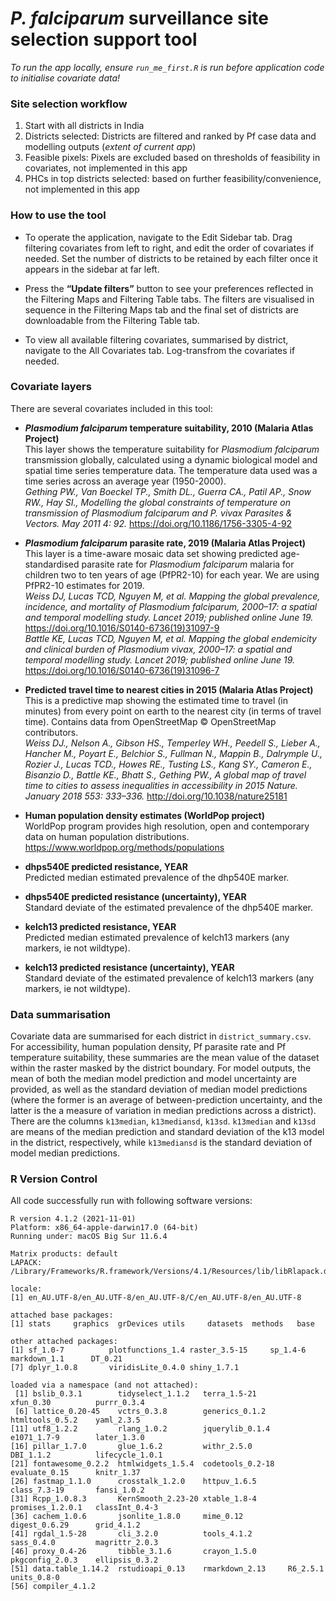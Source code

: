 *P. falciparum* surveillance site selection support tool
================

*To run the app locally, ensure `run_me_first.R` is run before
application code to initialise covariate data!*

### Site selection workflow

1.  Start with all districts in India
2.  Districts selected: Districts are filtered and ranked by Pf case
    data and modelling outputs (*extent of current app*)
3.  Feasible pixels: Pixels are excluded based on thresholds of
    feasibility in covariates, not implemented in this app
4.  PHCs in top districts selected: based on further
    feasibility/convenience, not implemented in this app

### How to use the tool

- To operate the application, navigate to the Edit Sidebar tab. Drag
  filtering covariates from left to right, and edit the order of
  covariates if needed. Set the number of districts to be retained by
  each filter once it appears in the sidebar at far left.

- Press the **“Update filters”** button to see your preferences
  reflected in the Filtering Maps and Filtering Table tabs. The filters
  are visualised in sequence in the Filtering Maps tab and the final set
  of districts are downloadable from the Filtering Table tab.

- To view all available filtering covariates, summarised by district,
  navigate to the All Covariates tab. Log-transfrom the covariates if
  needed.

### Covariate layers

There are several covariates included in this tool:

- ***Plasmodium falciparum* temperature suitability, 2010 (Malaria Atlas
  Project)**  
  This layer shows the temperature suitability for *Plasmodium
  falciparum* transmission globally, calculated using a dynamic
  biological model and spatial time series temperature data. The
  temperature data used was a time series across an average year
  (1950-2000).  
  *Gething PW., Van Boeckel TP., Smith DL., Guerra CA., Patil AP., Snow
  RW., Hay SI., Modelling the global constraints of temperature on
  transmission of Plasmodium falciparum and P. vivax Parasites &
  Vectors. May 2011 4: 92.* <https://doi.org/10.1186/1756-3305-4-92>

- ***Plasmodium falciparum* parasite rate, 2019 (Malaria Atlas
  Project)**  
  This layer is a time-aware mosaic data set showing predicted
  age-standardised parasite rate for *Plasmodium falciparum* malaria for
  children two to ten years of age (PfPR2-10) for each year. We are
  using PfPR2-10 estimates for 2019.  
  *Weiss DJ, Lucas TCD, Nguyen M, et al. Mapping the global prevalence,
  incidence, and mortality of Plasmodium falciparum, 2000–17: a spatial
  and temporal modelling study. Lancet 2019; published online June 19.*
  <https://doi.org/10.1016/S0140-6736(19)31097-9>  
  *Battle KE, Lucas TCD, Nguyen M, et al. Mapping the global endemicity
  and clinical burden of Plasmodium vivax, 2000–17: a spatial and
  temporal modelling study. Lancet 2019; published online June 19.*
  <https://doi.org/10.1016/S0140-6736(19)31096-7>

- **Predicted travel time to nearest cities in 2015 (Malaria Atlas
  Project)**  
  This is a predictive map showing the estimated time to travel (in
  minutes) from every point on earth to the nearest city (in terms of
  travel time). Contains data from OpenStreetMap © OpenStreetMap
  contributors.  
  *Weiss DJ., Nelson A., Gibson HS., Temperley WH., Peedell S., Lieber
  A., Hancher M., Poyart E., Belchior S., Fullman N., Mappin B.,
  Dalrymple U., Rozier J., Lucas TCD., Howes RE., Tusting LS., Kang SY.,
  Cameron E., Bisanzio D., Battle KE., Bhatt S., Gething PW., A global
  map of travel time to cities to assess inequalities in accessibility
  in 2015 Nature. January 2018 553: 333–336.*
  <http://doi.org/10.1038/nature25181>

- **Human population density estimates (WorldPop project)**  
  WorldPop program provides high resolution, open and contemporary data
  on human population distributions.  
  <https://www.worldpop.org/methods/populations>

- **dhps540E predicted resistance, YEAR**  
  Predicted median estimated prevalence of the dhp540E marker.

- **dhps540E predicted resistance (uncertainty), YEAR**  
  Standard deviate of the estimated prevalence of the dhp540E marker.

- **kelch13 predicted resistance, YEAR**  
  Predicted median estimated prevalence of kelch13 markers (any markers,
  ie not wildtype).

- **kelch13 predicted resistance (uncertainty), YEAR**  
  Standard deviate of the estimated prevalence of kelch13 markers (any
  markers, ie not wildtype).

### Data summarisation

Covariate data are summarised for each district in
`district_summary.csv`. For accessibility, human population density, Pf
parasite rate and Pf temperature suitability, these summaries are the
mean value of the dataset within the raster masked by the district
boundary. For model outputs, the mean of both the median model
prediction and model uncertainty are provided, as well as the standard
deviation of median model predictions (where the former is an average of
between-prediction uncertainty, and the latter is the a measure of
variation in median predictions across a district). There are the
columns `k13median`, `k13mediansd`, `k13sd`. `k13median` and `k13sd` are
means of the median prediction and standard deviation of the k13 model
in the district, respectively, while `k13mediansd` is the standard
deviation of model median predictions.

### R Version Control

All code successfully run with following software versions:

    R version 4.1.2 (2021-11-01)
    Platform: x86_64-apple-darwin17.0 (64-bit)
    Running under: macOS Big Sur 11.6.4

    Matrix products: default
    LAPACK: /Library/Frameworks/R.framework/Versions/4.1/Resources/lib/libRlapack.dylib

    locale:
    [1] en_AU.UTF-8/en_AU.UTF-8/en_AU.UTF-8/C/en_AU.UTF-8/en_AU.UTF-8

    attached base packages:
    [1] stats     graphics  grDevices utils     datasets  methods   base     

    other attached packages:
    [1] sf_1.0-7          plotfunctions_1.4 raster_3.5-15     sp_1.4-6          markdown_1.1      DT_0.21          
    [7] dplyr_1.0.8       viridisLite_0.4.0 shiny_1.7.1      

    loaded via a namespace (and not attached):
     [1] bslib_0.3.1        tidyselect_1.1.2   terra_1.5-21       xfun_0.30          purrr_0.3.4       
     [6] lattice_0.20-45    vctrs_0.3.8        generics_0.1.2     htmltools_0.5.2    yaml_2.3.5        
    [11] utf8_1.2.2         rlang_1.0.2        jquerylib_0.1.4    e1071_1.7-9        later_1.3.0       
    [16] pillar_1.7.0       glue_1.6.2         withr_2.5.0        DBI_1.1.2          lifecycle_1.0.1   
    [21] fontawesome_0.2.2  htmlwidgets_1.5.4  codetools_0.2-18   evaluate_0.15      knitr_1.37        
    [26] fastmap_1.1.0      crosstalk_1.2.0    httpuv_1.6.5       class_7.3-19       fansi_1.0.2       
    [31] Rcpp_1.0.8.3       KernSmooth_2.23-20 xtable_1.8-4       promises_1.2.0.1   classInt_0.4-3    
    [36] cachem_1.0.6       jsonlite_1.8.0     mime_0.12          digest_0.6.29      grid_4.1.2        
    [41] rgdal_1.5-28       cli_3.2.0          tools_4.1.2        sass_0.4.0         magrittr_2.0.3    
    [46] proxy_0.4-26       tibble_3.1.6       crayon_1.5.0       pkgconfig_2.0.3    ellipsis_0.3.2    
    [51] data.table_1.14.2  rstudioapi_0.13    rmarkdown_2.13     R6_2.5.1           units_0.8-0       
    [56] compiler_4.1.2  

